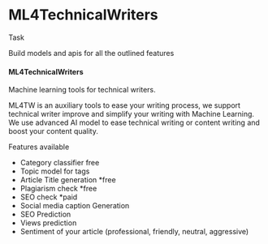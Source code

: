# ML4TechnicalWriters


Task 


Build models and apis for all the outlined features 




#### ML4TechnicalWriters


Machine learning tools for technical writers.

ML4TW is an auxiliary tools to ease your writing process, we support technical writer improve and simplify your writing with Machine Learning. We use advanced AI model to ease technical writing or content writing and boost your content quality.



Features available 

- Category classifier free
- Topic model for tags
- Article Title generation *free
- Plagiarism check *free
- SEO check *paid
- Social media caption Generation
- SEO Prediction
- Views prediction 
- Sentiment of your article (professional, friendly, neutral, aggressive)




